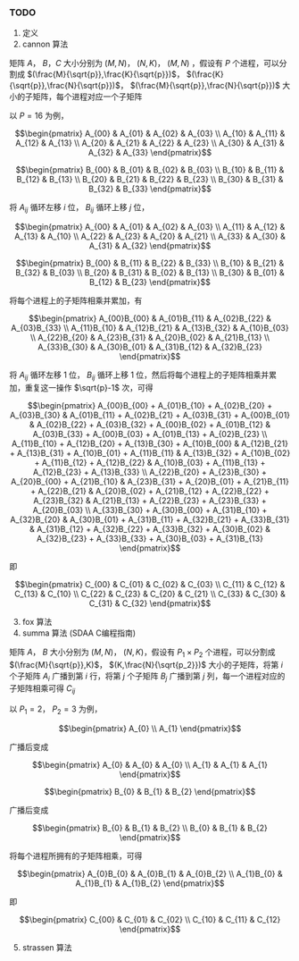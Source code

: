 
### TODO

1. 定义
2. cannon 算法

矩阵 $A$， $B$，$C$ 大小分别为 $(M,N)$， $(N,K)$， $(M,N)$ ，假设有 $P$ 个进程，可以分割成 $(\frac{M}{\sqrt{p}},\frac{K}{\sqrt{p}})$， $(\frac{K}{\sqrt{p}},\frac{N}{\sqrt{p}})$， $(\frac{M}{\sqrt{p}},\frac{N}{\sqrt{p}})$ 大小的子矩阵，每个进程对应一个子矩阵

以 $P = 16$ 为例，

```math
\begin{pmatrix}
	A_{00} & A_{01} & A_{02} & A_{03} \\
	A_{10} & A_{11} & A_{12} & A_{13} \\
	A_{20} & A_{21} & A_{22} & A_{23} \\
	A_{30} & A_{31} & A_{32} & A_{33}
\end{pmatrix}
```

```math
\begin{pmatrix}
	B_{00} & B_{01} & B_{02} & B_{03} \\
	B_{10} & B_{11} & B_{12} & B_{13} \\
	B_{20} & B_{21} & B_{22} & B_{23} \\
	B_{30} & B_{31} & B_{32} & B_{33}
\end{pmatrix}
```

将 $A_{ij}$ 循环左移 $i$ 位， $B_{ij}$ 循环上移 $j$ 位，

```math
\begin{pmatrix}
	A_{00} & A_{01} & A_{02} & A_{03} \\
	A_{11} & A_{12} & A_{13} & A_{10} \\
	A_{22} & A_{23} & A_{20} & A_{21} \\
	A_{33} & A_{30} & A_{31} & A_{32}
\end{pmatrix}
```

```math
\begin{pmatrix}
	B_{00} & B_{11} & B_{22} & B_{33} \\
	B_{10} & B_{21} & B_{32} & B_{03} \\
	B_{20} & B_{31} & B_{02} & B_{13} \\
	B_{30} & B_{01} & B_{12} & B_{23}
\end{pmatrix}
```

将每个进程上的子矩阵相乘并累加，有

```math
\begin{pmatrix}
	A_{00}B_{00} & A_{01}B_{11} & A_{02}B_{22} & A_{03}B_{33} \\
	A_{11}B_{10} & A_{12}B_{21} & A_{13}B_{32} & A_{10}B_{03} \\
	A_{22}B_{20} & A_{23}B_{31} & A_{20}B_{02} & A_{21}B_{13} \\
	A_{33}B_{30} & A_{30}B_{01} & A_{31}B_{12} & A_{32}B_{23}
\end{pmatrix}
```

将 $A_{ij}$ 循环左移 $1$ 位， $B_{ij}$ 循环上移 $1$ 位，然后将每个进程上的子矩阵相乘并累加，重复这一操作 $\sqrt{p}-1$ 次，可得

```math
\begin{pmatrix}
	A_{00}B_{00} + A_{01}B_{10} + A_{02}B_{20} + A_{03}B_{30} &
    A_{01}B_{11} + A_{02}B_{21} + A_{03}B_{31} + A_{00}B_{01} &
    A_{02}B_{22} + A_{03}B_{32} + A_{00}B_{02} + A_{01}B_{12} &
    A_{03}B_{33} + A_{00}B_{03} + A_{01}B_{13} + A_{02}B_{23} \\ 
	A_{11}B_{10} + A_{12}B_{20} + A_{13}B_{30} + A_{10}B_{00} &
    A_{12}B_{21} + A_{13}B_{31} + A_{10}B_{01} + A_{11}B_{11} &
    A_{13}B_{32} + A_{10}B_{02} + A_{11}B_{12} + A_{12}B_{22} &
    A_{10}B_{03} + A_{11}B_{13} + A_{12}B_{23} + A_{13}B_{33} \\ 
	A_{22}B_{20} + A_{23}B_{30} + A_{20}B_{00} + A_{21}B_{10} &
    A_{23}B_{31} + A_{20}B_{01} + A_{21}B_{11} + A_{22}B_{21} &
    A_{20}B_{02} + A_{21}B_{12} + A_{22}B_{22} + A_{23}B_{32} &
    A_{21}B_{13} + A_{22}B_{23} + A_{23}B_{33} + A_{20}B_{03} \\ 
	A_{33}B_{30} + A_{30}B_{00} + A_{31}B_{10} + A_{32}B_{20} &
    A_{30}B_{01} + A_{31}B_{11} + A_{32}B_{21} + A_{33}B_{31} &
    A_{31}B_{12} + A_{32}B_{22} + A_{33}B_{32} + A_{30}B_{02} &
    A_{32}B_{23} + A_{33}B_{33} + A_{30}B_{03} + A_{31}B_{13}
\end{pmatrix}
```

即

```math
\begin{pmatrix}
	C_{00} & C_{01} & C_{02} & C_{03} \\
	C_{11} & C_{12} & C_{13} & C_{10} \\
	C_{22} & C_{23} & C_{20} & C_{21} \\
	C_{33} & C_{30} & C_{31} & C_{32}
\end{pmatrix}
```

3. fox 算法
4. summa 算法 (SDAA C编程指南)

矩阵 $A$， $B$ 大小分别为 $(M,N)$， $(N,K)$，假设有 $P_1 \times P_2$ 个进程，可以分割成 $(\frac{M}{\sqrt{p}},K)$， $(K,\frac{N}{\sqrt{p_2}})$ 大小的子矩阵，将第 $i$ 个子矩阵 $A_i$ 广播到第 $i$ 行，将第 $j$ 个子矩阵 $B_j$ 广播到第 $j$ 列，每一个进程对应的子矩阵相乘可得 $C_{ij}$

以 $P_1 = 2$， $P_2 = 3$ 为例，

```math
\begin{pmatrix}
	A_{0} \\
	A_{1}
\end{pmatrix}
```

广播后变成

```math
\begin{pmatrix}
	A_{0} & A_{0} & A_{0} \\
	A_{1} & A_{1} & A_{1}
\end{pmatrix}
```

```math
\begin{pmatrix}
	B_{0} & B_{1} & B_{2}
\end{pmatrix}
```

广播后变成

```math
\begin{pmatrix}
	B_{0} & B_{1} & B_{2} \\
	B_{0} & B_{1} & B_{2}
\end{pmatrix}
```

将每个进程所拥有的子矩阵相乘，可得

```math
\begin{pmatrix}
	A_{0}B_{0} & A_{0}B_{1} & A_{0}B_{2} \\
	A_{1}B_{0} & A_{1}B_{1} & A_{1}B_{2}
\end{pmatrix}
```

即

```math
\begin{pmatrix}
	C_{00} & C_{01} & C_{02} \\
	C_{10} & C_{11} & C_{12}
\end{pmatrix}
```


5. strassen 算法